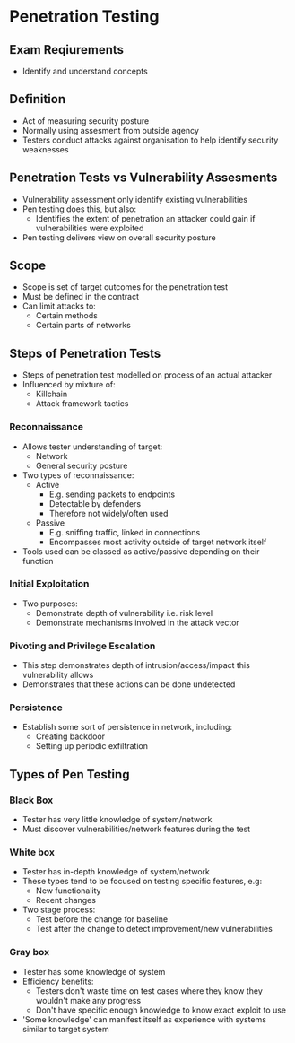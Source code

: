 # Penetration Testing

## Exam Reqiurements
* Identify and understand concepts

## Definition
* Act of measuring security posture
* Normally using assesment from outside agency
* Testers conduct attacks against organisation to help identify security weaknesses

## Penetration Tests vs Vulnerability Assesments
* Vulnerability assessment only identify existing vulnerabilities
* Pen testing does this, but also:
    * Identifies the extent of penetration an attacker could gain if vulnerabilities were exploited
* Pen testing delivers view on overall security posture

## Scope
* Scope is set of target outcomes for the penetration test
* Must be defined in the contract
* Can limit attacks to:
    * Certain methods
    * Certain parts of networks

## Steps of Penetration Tests
* Steps of penetration test modelled on process of an actual attacker
* Influenced by mixture of:
    * Killchain
    * Attack framework tactics

### Reconnaissance
* Allows tester understanding of target:
    * Network
    * General security posture
* Two types of reconnaissance:
    * Active
        * E.g. sending packets to endpoints
        * Detectable by defenders
        * Therefore not widely/often used
    * Passive
        * E.g. sniffing traffic, linked in connections
        * Encompasses most activity outside of target network itself
* Tools used can be classed as active/passive depending on their function

### Initial Exploitation
* Two purposes:
    * Demonstrate depth of vulnerability i.e. risk level
    * Demonstrate mechanisms involved in the attack vector

### Pivoting and Privilege Escalation
* This step demonstrates depth of intrusion/access/impact this vulnerability allows
* Demonstrates that these actions can be done undetected

### Persistence
* Establish some sort of persistence in network, including:
    * Creating backdoor
    * Setting up periodic exfiltration

## Types of Pen Testing
### Black Box
* Tester has very little knowledge of system/network
* Must discover vulnerabilities/network features during the test

### White box
* Tester has in-depth knowledge of system/network
* These types tend to be focused on testing specific features, e.g:
    * New functionality
    * Recent changes
* Two stage process:
    * Test before the change for baseline
    * Test after the change to detect improvement/new vulnerabilities

### Gray box
* Tester has some knowledge of system
* Efficiency benefits:
    * Testers don't waste time on test cases where they know they wouldn't make any progress
    * Don't have specific enough knowledge to know exact exploit to use
* 'Some knowledge' can manifest itself as experience with systems similar to target system
